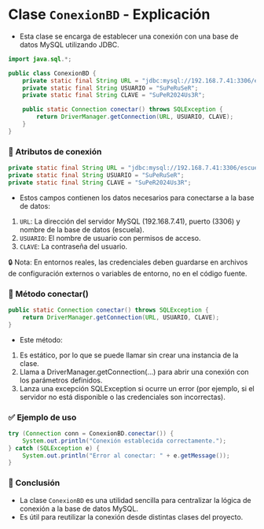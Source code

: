 # Clase `ConexionBD` - Explicación

- Esta clase se encarga de establecer una conexión con una base de datos MySQL utilizando JDBC.

```java
import java.sql.*;

public class ConexionBD {
    private static final String URL = "jdbc:mysql://192.168.7.41:3306/escuela";
    private static final String USUARIO = "SuPeRuSeR";
    private static final String CLAVE = "SuPeR2024Us3R";

    public static Connection conectar() throws SQLException {
        return DriverManager.getConnection(URL, USUARIO, CLAVE);
    }
}
```
### 🔐 Atributos de conexión
```java
private static final String URL = "jdbc:mysql://192.168.7.41:3306/escuela";
private static final String USUARIO = "SuPeRuSeR";
private static final String CLAVE = "SuPeR2024Us3R";
```
- Estos campos contienen los datos necesarios para conectarse a la base de datos:
1. `URL`: La dirección del servidor MySQL (192.168.7.41), puerto (3306) y nombre de la base de datos (escuela).
2. `USUARIO`: El nombre de usuario con permisos de acceso.
3. `CLAVE`: La contraseña del usuario.

🔒 Nota: En entornos reales, las credenciales deben guardarse en archivos de configuración externos o variables de entorno, no en el código fuente.

### 🔌 Método conectar()
``` java
public static Connection conectar() throws SQLException {
    return DriverManager.getConnection(URL, USUARIO, CLAVE);
}
```
- Este método:
1. Es estático, por lo que se puede llamar sin crear una instancia de la clase.
2. Llama a DriverManager.getConnection(...) para abrir una conexión con los parámetros definidos.
3. Lanza una excepción SQLException si ocurre un error (por ejemplo, si el servidor no está disponible o las credenciales son incorrectas).

### ✅ Ejemplo de uso
```java
try (Connection conn = ConexionBD.conectar()) {
    System.out.println("Conexión establecida correctamente.");
} catch (SQLException e) {
    System.out.println("Error al conectar: " + e.getMessage());
}
```
### 🧠 Conclusión
- La clase `ConexionBD` es una utilidad sencilla para centralizar la lógica de conexión a la base de datos MySQL.
- Es útil para reutilizar la conexión desde distintas clases del proyecto.

